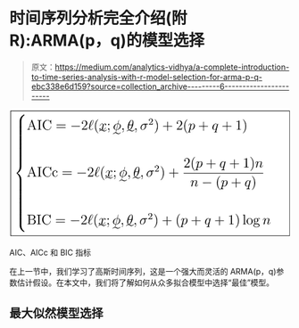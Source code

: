 # 时间序列分析完全介绍(附 R):ARMA(p，q)的模型选择

> 原文：<https://medium.com/analytics-vidhya/a-complete-introduction-to-time-series-analysis-with-r-model-selection-for-arma-p-q-ebc338e6d159?source=collection_archive---------6----------------------->

![](img/295e06eae32658c6c13b2cdb1ab07932.png)

AIC、AICc 和 BIC 指标

在上一节中，我们学习了高斯时间序列，这是一个强大而灵活的 ARMA(p，q)参数估计假设。在本文中，我们将了解如何从众多拟合模型中选择“最佳”模型。

## 最大似然模型选择